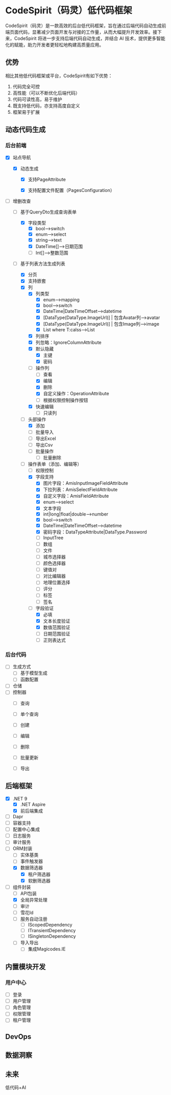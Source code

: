 # CodeSpirit（码灵）低代码框架

CodeSpirit（码灵）是一款高效的后台低代码框架，旨在通过后端代码自动生成前端页面代码，显著减少页面开发与对接的工作量，从而大幅提升开发效率。接下来，CodeSpirit 将进一步支持后端代码自动生成，并结合 AI 技术，提供更多智能化的赋能，助力开发者更轻松地构建高质量应用。

## 优势

相比其他低代码框架或平台，CodeSpirit有如下优势：

1. 代码完全可控
2. 高性能（可以不断优化后端代码）
3. 代码可读性高，易于维护
4. 既支持低代码，亦支持高度自定义
5. 框架易于扩展

## 动态代码生成

### 后台前端

- [x] 站点导航
  - [x] 动态生成
    - [x] 支持PageAttribute

    - [x] 支持配置文件配置（PagesConfiguration）

- [ ] 增删改查

  - [ ] 基于QueryDto生成查询表单

    - [x] 字段类型
      - [x] bool——>switch
      - [x] enum——>select
      - [x] string——>text
      - [x] DateTime[]——>日期范围
      - [ ] Int[]——>整数范围

  - [ ] 基于列表方法生成列表

    - [x] 分页
    - [x] 支持嵌套
    - [x] 列
      - [x] 列类型
        - [x] enum——>mapping
        - [x] bool——>switch
        - [x] DateTime|DateTimeOffset——>datetime
        - [x] [DataType(DataType.ImageUrl)] | 包含Avatar列——>avatar
        - [x] [DataType(DataType.ImageUrl)] | 包含Image列——>image
        - [x] List<T> where T:calss——>List 
      - [x] 列排序
      - [x] 列忽略：IgnoreColumnAttribute
      - [x] 默认隐藏
        - [x] 主键
        - [x] 密码
      - [ ] 操作列
        - [ ] 查看
        - [x] 编辑
        - [x] 删除
        - [x] 自定义操作：OperationAttribute
        - [ ] 根据权限控制操作按钮
      - [x] 快速编辑
        - [ ] 只读列
    - [ ] 头部操作
      - [x] 添加
      - [ ] 批量导入
      - [ ] 导出Excel
      - [ ] 导出Csv
      - [ ] 批量操作
        - [ ] 批量删除
    - [ ] 操作表单（添加、编辑等）
      - [ ] 权限控制
      - [x] 字段支持
        - [x] 图片字段：AmisInputImageFieldAttribute
        - [x] 下拉列表：AmisSelectFieldAttribute
        - [x] 自定义字段：AmisFieldAttribute
        - [x] enum——>select
        - [x] 文本字段
        - [x] int|long|float|double——>number
        - [x] bool——>switch
        - [x] DateTime|DateTimeOffset——>datetime
        - [x] 密码字段：DataTypeAttribute|DataType.Password
        - [ ] InputTree 
        - [ ] 数组
        - [ ] 文件
        - [ ] 城市选择器
        - [ ] 颜色选择器
        - [ ] 键值对
        - [ ] 对比编辑器
        - [ ] 地理位置选择
        - [ ] 评分
        - [ ] 标签
        - [ ] 签名
      - [ ] 字段验证
        - [x] 必填
        - [x] 文本长度验证
        - [x] 数值范围验证
        - [ ] 日期范围验证
        - [ ] 正则表达式

### 后台代码

- [ ] 生成方式
  - [ ] 基于模型生成
  - [ ] 函数配置
- [ ] 仓储
- [ ] 控制器
  - [ ] 查询
  - [ ] 单个查询
  - [ ] 创建
  - [ ] 编辑
  - [ ] 删除
  - [ ] 批量更新
  - [ ] 导出



## 后端框架

- [x] .NET 9
  - [x] .NET Aspire
  - [x] 前后端集成
- [ ] Dapr
- [ ] 容器支持
- [ ] 配置中心集成
- [ ] 日志服务
- [ ] 审计服务
- [ ] ORM封装
  - [ ] 实体基类
  - [ ] 事件触发器
  - [x] 数据筛选器
    - [x] 租户筛选器
    - [x] 软删筛选器
- [ ] 组件封装
  - [ ] API包装
  - [x] 全局异常处理
  - [ ] 审计
  - [ ] 雪花Id
  - [ ] 服务自动注册
    - [ ] IScopedDependency
    - [ ] ITransientDependency
    - [ ] ISingletonDependency
  - [ ] 导入导出
    - [ ] 集成Magicodes.IE

## 内置模块开发

### 用户中心

- [ ] 登录
- [ ] 用户管理
- [ ] 角色管理
- [ ] 权限管理
- [ ] 租户管理

## DevOps

## 数据洞察

## 未来

低代码+AI